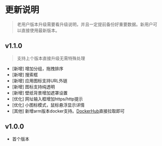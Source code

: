 # 更新说明
> 老用户版本升级需要看升级说明，并且一定提前备份好重要数据。新用户可以直接使用最新版本。


## v1.1.0
> 支持上个版本直接升级无需特殊处理

- [新增] 增加分组，拖拽排序
- [新增] 搜索框
- [新增] 应用图标支持URL外链
- [新增] 图标支持纯透明
- [新增] 壁纸背景增加遮罩设置
- [优化] 网址输入框增加https/http提示
- [优化] 小图标模式，鼠标悬浮显示详情
- [其他] 新增arm版本docker支持。[DockerHub](https://hub.docker.com/r/hslr/sun-panel)直接拉取即可

## v1.0.0
- 首个版本